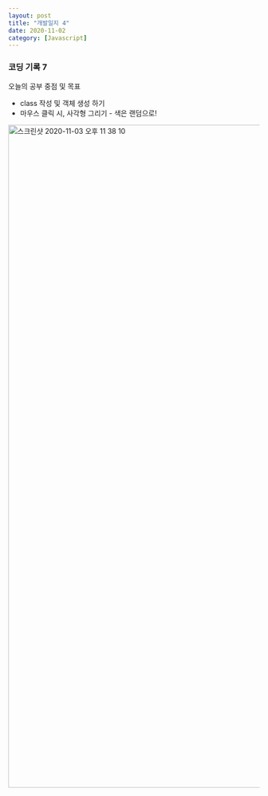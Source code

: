 ```yaml
---
layout: post
title: "개발일지 4"
date: 2020-11-02
category: [Javascript]
---
```


<h3>코딩 기록 7</h3>

오늘의 공부 중점 및 목표 
<ul>
  <li>class 작성 및 객체 생성 하기</li>
  <li>마우스 클릭 시, 사각형 그리기 - 색은 랜덤으로!</li>
</ul>

<script src="https://gist.github.com/SUPINKIM/6495dbe01ba5333056d9696ac35ec97f.js"></script>
<img width="1331" alt="스크린샷 2020-11-03 오후 11 38 10" src="https://user-images.githubusercontent.com/49034615/98000476-e3dade00-1e2f-11eb-81ef-b54df74ce6e0.png">
